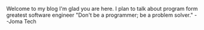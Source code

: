 Welcome to my blog
I'm glad you are here. I plan to talk about program form greatest software engineer
"Don't be a programmer; be a problem solver." --Joma Tech

